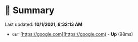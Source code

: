 # 📖 Summary
Last updated: **10/1/2021, 8:32:13 AM**

- `GET` [https://google.com](https://google.com) - **Up** (98ms)
